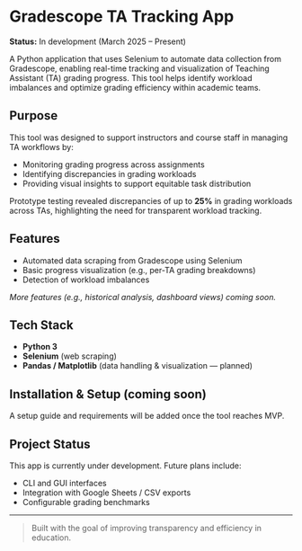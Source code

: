 # Gradescope TA Tracking App

**Status:** In development (March 2025 – Present)

A Python application that uses Selenium to automate data collection from Gradescope, enabling real-time tracking and visualization of Teaching Assistant (TA) grading progress. This tool helps identify workload imbalances and optimize grading efficiency within academic teams.

## Purpose

This tool was designed to support instructors and course staff in managing TA workflows by:

- Monitoring grading progress across assignments
- Identifying discrepancies in grading workloads
- Providing visual insights to support equitable task distribution

Prototype testing revealed discrepancies of up to **25%** in grading workloads across TAs, highlighting the need for transparent workload tracking.

## Features

- Automated data scraping from Gradescope using Selenium
- Basic progress visualization (e.g., per-TA grading breakdowns)
- Detection of workload imbalances

*More features (e.g., historical analysis, dashboard views) coming soon.*

## Tech Stack

- **Python 3**
- **Selenium** (web scraping)
- **Pandas / Matplotlib** (data handling & visualization — planned)

## Installation & Setup (coming soon)

A setup guide and requirements will be added once the tool reaches MVP.

## Project Status

This app is currently under development. Future plans include:
- CLI and GUI interfaces
- Integration with Google Sheets / CSV exports
- Configurable grading benchmarks

---

> Built with the goal of improving transparency and efficiency in education.
